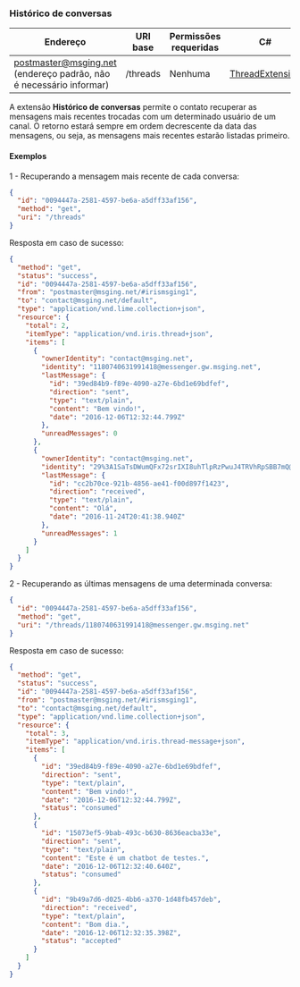 ### Histórico de conversas
| Endereço              | URI base     | Permissões requeridas   | C#                 |
|-----------------------|--------------|-------------------------|--------------------|
| postmaster@msging.net (endereço padrão, não é necessário informar) | /threads | Nenhuma | [ThreadExtension](https://github.com/takenet/messaginghub-client-csharp/blob/master/src/Takenet.MessagingHub.Client/Extensions/Threads/ThreadExtension.cs) |

A extensão **Histórico de conversas** permite o contato recuperar as mensagens mais recentes trocadas com um determinado usuário de um canal. O retorno estará sempre em ordem decrescente da data das mensagens, ou seja, as mensagens mais recentes estarão listadas primeiro. 

#### Exemplos
1 - Recuperando a mensagem mais recente de cada conversa:

```json
{  
  "id": "0094447a-2581-4597-be6a-a5dff33af156",
  "method": "get",
  "uri": "/threads"
}
```

Resposta em caso de sucesso:

```json
{
  "method": "get",
  "status": "success",
  "id": "0094447a-2581-4597-be6a-a5dff33af156",
  "from": "postmaster@msging.net/#irismsging1",
  "to": "contact@msging.net/default",
  "type": "application/vnd.lime.collection+json",
  "resource": {
    "total": 2,
    "itemType": "application/vnd.iris.thread+json",
    "items": [
      {
        "ownerIdentity": "contact@msging.net",
        "identity": "1180740631991418@messenger.gw.msging.net",
        "lastMessage": {
          "id": "39ed84b9-f89e-4090-a27e-6bd1e69bdfef",
          "direction": "sent",
          "type": "text/plain",
          "content": "Bem vindo!",
          "date": "2016-12-06T12:32:44.799Z"
        },
        "unreadMessages": 0
      },
      {
        "ownerIdentity": "contact@msging.net",
        "identity": "29%3A1SaTsDWumQFx72srIXI8uhTlpRzPwuJ4TRVhRpSBB7mQ@skype.gw.msging.net",
        "lastMessage": {
          "id": "cc2b70ce-921b-4856-ae41-f00d897f1423",
          "direction": "received",
          "type": "text/plain",
          "content": "Olá",
          "date": "2016-11-24T20:41:38.940Z"
        },
        "unreadMessages": 1
      }
    ]
  }
}
```

2 - Recuperando as últimas mensagens de uma determinada conversa:

```json
{  
  "id": "0094447a-2581-4597-be6a-a5dff33af156",
  "method": "get",
  "uri": "/threads/1180740631991418@messenger.gw.msging.net"
}
```

Resposta em caso de sucesso:

```json
{
  "method": "get",
  "status": "success",
  "id": "0094447a-2581-4597-be6a-a5dff33af156",
  "from": "postmaster@msging.net/#irismsging1",
  "to": "contact@msging.net/default",
  "type": "application/vnd.lime.collection+json",
  "resource": {
    "total": 3,
    "itemType": "application/vnd.iris.thread-message+json",
    "items": [
      {
        "id": "39ed84b9-f89e-4090-a27e-6bd1e69bdfef",
        "direction": "sent",
        "type": "text/plain",
        "content": "Bem vindo!",
        "date": "2016-12-06T12:32:44.799Z",
        "status": "consumed"
      },
      {
        "id": "15073ef5-9bab-493c-b630-8636eacba33e",
        "direction": "sent",
        "type": "text/plain",
        "content": "Este é um chatbot de testes.",
        "date": "2016-12-06T12:32:40.640Z",
        "status": "consumed"
      },
      {
        "id": "9b49a7d6-d025-4bb6-a370-1d48fb457deb",
        "direction": "received",
        "type": "text/plain",
        "content": "Bom dia.",
        "date": "2016-12-06T12:32:35.398Z",
        "status": "accepted"
      }
    ]
  }
}
```

